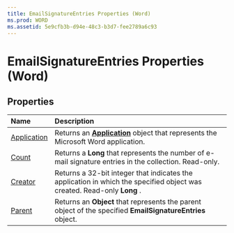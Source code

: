 ```yaml
---
title: EmailSignatureEntries Properties (Word)
ms.prod: WORD
ms.assetid: 5e9cfb3b-d94e-48c3-b3d7-fee2789a6c93
---
```



# EmailSignatureEntries Properties (Word)

## Properties



|**Name**|**Description**|
|:-----|:-----|
|[Application](emailsignatureentries-application-property-word.md)|Returns an  **[Application](application-object-word.md)** object that represents the Microsoft Word application.|
|[Count](emailsignatureentries-count-property-word.md)|Returns a  **Long** that represents the number of e-mail signature entries in the collection. Read-only.|
|[Creator](emailsignatureentries-creator-property-word.md)|Returns a 32-bit integer that indicates the application in which the specified object was created. Read-only  **Long** .|
|[Parent](emailsignatureentries-parent-property-word.md)|Returns an  **Object** that represents the parent object of the specified **EmailSignatureEntries** object.|

